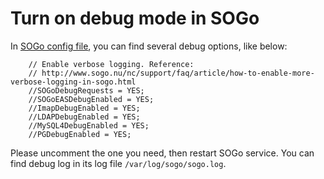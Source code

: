 # Turn on debug mode in SOGo

In [SOGo config file](./file.locations.html#sogo), you can find several debug
options, like below:

```
    // Enable verbose logging. Reference:
    // http://www.sogo.nu/nc/support/faq/article/how-to-enable-more-verbose-logging-in-sogo.html
    //SOGoDebugRequests = YES;
    //SOGoEASDebugEnabled = YES;
    //ImapDebugEnabled = YES;
    //LDAPDebugEnabled = YES;
    //MySQL4DebugEnabled = YES;
    //PGDebugEnabled = YES;
```

Please uncomment the one you need, then restart SOGo service. You can find
debug log in its log file `/var/log/sogo/sogo.log`.
